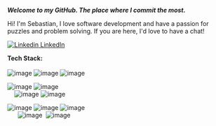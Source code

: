 ***Welcome to my GitHub. The place where I commit the most.***

Hi! I'm Sebastian, I love software development and have a passion for puzzles and problem solving. If you are here, I'd love to have a chat!


[![Linkedin](https://i.stack.imgur.com/gVE0j.png) LinkedIn](https://www.linkedin.com/in/sebastian-mendoza482/)
&nbsp; <br/>

**Tech Stack:** <br/> </br>
![image](https://img.shields.io/badge/Java-ED8B00?style=for-the-badge&logo=java&logoColor=white)
![image](https://img.shields.io/badge/Python-14354C?style=for-the-badge&logo=python&logoColor=white)
![image](https://img.shields.io/badge/JavaScript-F7DF1E?style=for-the-badge&logo=javascript&logoColor=black) <br/> 

![image](https://img.shields.io/badge/Spring-6DB33F?style=for-the-badge&logo=spring&logoColor=white) 
![image](https://img.shields.io/badge/PostgreSQL-316192?style=for-the-badge&logo=postgresql&logoColor=white) <br/>
&nbsp;&nbsp;&nbsp;&nbsp;![image](https://img.shields.io/badge/MySQL-00000F?style=for-the-badge&logo=mysql&logoColor=white) 
![image](https://img.shields.io/badge/Node.js-43853D?style=for-the-badge&logo=node.js&logoColor=white) <br/>

![image](https://img.shields.io/badge/React-20232A?style=for-the-badge&logo=react&logoColor=61DAFB)
![image](https://img.shields.io/badge/Redux-593D88?style=for-the-badge&logo=redux&logoColor=white)
![image](https://img.shields.io/badge/Material--UI-0081CB?style=for-the-badge&logo=material-ui&logoColor=white)<br>
&nbsp;&nbsp;&nbsp;&nbsp;&nbsp;&nbsp;![image](https://img.shields.io/badge/CSS3-1572B6?style=for-the-badge&logo=css3&logoColor=white)
&nbsp;![image](https://img.shields.io/badge/HTML5-E34F26?style=for-the-badge&logo=html5&logoColor=white)<br/></br>


